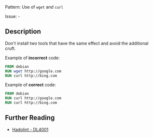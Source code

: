Pattern: Use of `wget` and `curl`

Issue: -

## Description

Don't install two tools that have the same effect and avoid the additional cruft.

Example of **incorrect** code:

```dockerfile
FROM debian
RUN wget http://google.com
RUN curl http://bing.com
```

Example of **correct** code:

```dockerfile
FROM debian
RUN curl http://google.com
RUN curl http://bing.com
```

## Further Reading

* [Hadolint - DL4001](https://github.com/hadolint/hadolint/wiki/DL4001)
